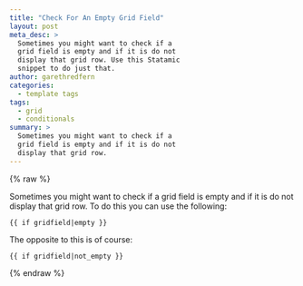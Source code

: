 ```yaml
---
title: "Check For An Empty Grid Field"
layout: post
meta_desc: >
  Sometimes you might want to check if a
  grid field is empty and if it is do not
  display that grid row. Use this Statamic
  snippet to do just that.
author: garethredfern
categories:
  - template tags
tags:
  - grid
  - conditionals
summary: >
  Sometimes you might want to check if a
  grid field is empty and if it is do not
  display that grid row.
---
```


{% raw %}

Sometimes you might want to check if a grid field is empty and if it is do not display that grid row. To do this you can use the following:

~~~.language-php
{{ if gridfield|empty }}
~~~

The opposite to this is of course:

~~~.language-php
{{ if gridfield|not_empty }}
~~~

{% endraw %}
